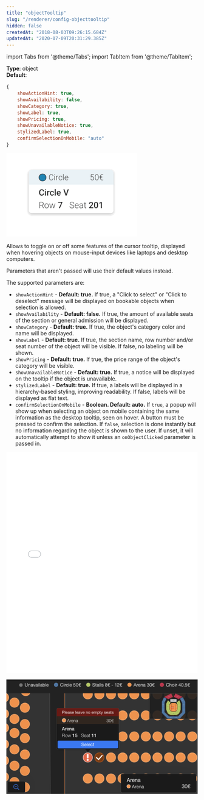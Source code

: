 ```yaml
---
title: "objectTooltip"
slug: "/renderer/config-objecttooltip"
hidden: false
createdAt: "2018-08-03T09:26:15.684Z"
updatedAt: "2020-07-09T20:31:29.385Z"
---
```


import Tabs from '@theme/Tabs';
import TabItem from '@theme/TabItem';

**Type**: object  
**Default**:  
```javascript
{
    showActionHint: true,
    showAvailability: false,
    showCategory: true,
    showLabel: true,
    showPricing: true,
    showUnavailableNotice: true,
    stylizedLabel: true,
    confirmSelectionOnMobile: "auto"
}
```


![tooltip-configurations.gif](/img/readme/tooltip-configurations.gif)

Allows to toggle on or off some features of the cursor tooltip, displayed when hovering objects on mouse-input devices like laptops and desktop computers.

Parameters that aren't passed will use their default values instead.

The supported parameters are:

- `showActionHint` - **Default: true.** If true, a "Click to select" or "Click to deselect" message will be displayed on bookable objects when selection is allowed.
- `showAvailability` - **Default: false.** If true, the amount of available seats of the section or general admission will be displayed.
- `showCategory` - **Default: true.** If true, the object's category color and name will be displayed.
- `showLabel` - **Default: true.** If true, the section name, row number and/or seat number of the object will be visible. If false, no labeling will be shown.
- `showPricing` - **Default: true.** If true, the price range of the object's category will be visible.
- `showUnavailableNotice` - **Default: true.** If true, a notice will be displayed on the tooltip if the object is unavailable.
- `stylizedLabel` - **Default: true.** If true, a labels will be displayed in a hierarchy-based styling, improving readability. If false, labels will be displayed as flat text.
- `confirmSelectionOnMobile` - **Boolean. Default: auto.** If `true`, a popup will show up when selecting an object on mobile containing the same information as the desktop tooltip, seen on hover. A button must be pressed to confirm the selection. If `false`, selection is done instantly but no information regarding the object is shown to the user. If unset, it will automatically attempt to show it unless an `onObjectClicked` parameter is passed in.

<iframe width="100%" height="580" src="//jsfiddle.net/seatsio/kt2xuf5m/embedded/js,html,result/" allowfullscreen="allowfullscreen" frameborder="0"></iframe>



![Screen Shot 2018-11-28 at 11.05.41 AM.png](/img/readme/Screen-Shot-2018-11-28-at-11.05.41-AM.png)

